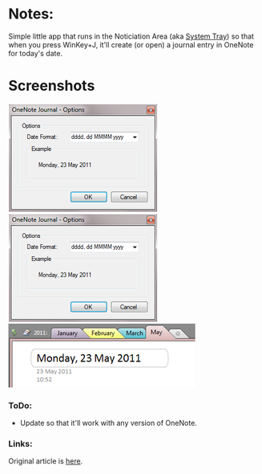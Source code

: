 # Notes:

Simple little app that runs in the Noticiation Area (aka [System Tray](http://blogs.msdn.com/b/oldnewthing/archive/2003/09/10/54831.aspx)) so that when you press WinKey+J, it'll create (or open) a journal entry in OneNote for today's date.

# Screenshots
![](Resources/OneNoteJournal-NotificationArea.png)
![](Resources/OneNoteJournal-Options.png)
![](Resources/OneNoteJournal-Organization.png)

### ToDo:
* Update so that it'll work with any version of OneNote.

### Links:
Original article is [here](http://blog.richsomerfield.com/?p=165).
